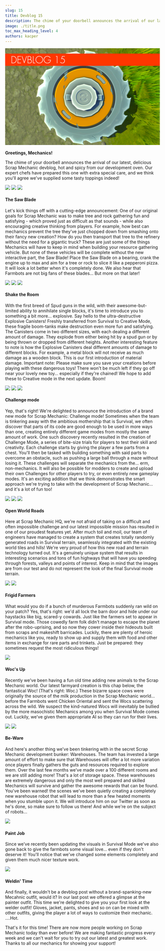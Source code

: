 ```yaml
---
slug: 15
title: Devblog 15
description: The chime of your doorbell announces the arrival of our latest, delicious Scrap Mechanic devblog, hot and spicy from our development oven!
image: ./title.png
toc_max_heading_level: 4
authors: kacper
---
```


<head>
    <meta name="twitter:card" content="summary_large_image" />
</head>

![](./title.png)

**Greetings, Mechanics!**

The chime of your doorbell announces the arrival of our latest, delicious Scrap Mechanic devblog, hot and spicy from our development oven.
Our expert chefs have prepared this one with extra special care, and we think you'll agree we've supplied some tasty toppings indeed! 
<!--truncate-->

![](/images/imgur/4Lh5rFD.png)
![](/images/imgur/TUEFJb1.gif)
![](/images/imgur/xibbZFA.gif)

#### The Saw Blade

Let's kick things off with a cutting-edge announcement: One of our original goals for Scrap Mechanic was to make tree and rock gathering fun and satisfying - which proved just as difficult as that sounds - while also encouraging creative thinking from players.
For example, how best can mechanics prevent the tree they've just chopped down from smashing onto their fancy new creation? How do you then transport that tree to the refinery without the need for a gigantic truck? 
These are just some of the things Mechanics will have to keep in mind when building your resource gathering vehicle. But none of these vehicles will be complete without the new interactive part, the Saw Blade! 
Place the Saw Blade on a bearing, crank the engine up to max and aim for a tree or rock to slice it like a pepperoni pizza. It will look a lot better when it's completely done. 
We also hear that Farmbots are not big fans of these blades... But more on that later!

![](/images/imgur/rlwXrUF.png)
![](/images/imgur/sjdfPeo.gif)
![](/images/imgur/xJc9HmG.gif)

#### Shake the Room

With the first breed of Spud guns in the wild, with their awesome-but-limited ability to annihilate single blocks, it's time to introduce you to something a bit more... explosive. Say hello to the ultra-destructive Explosive Canisters!
Freshly transferred from Survival to Creative Mode, these fragile boom-tanks make destruction even more fun and satisfying. 
The Canisters come in two different sizes, with each dealing a different amount of damage. They explode from either being hit by a spud gun or by being thrown or dropped from different heights. 
Another interesting feature to note is how the Explosive Canisters deal different amounts of damage to different blocks. For example, a metal block will not receive as much damage as a wooden block. This is our first introduction of material damage.
Important note: Please make sure you save your creations before playing with these dangerous toys! There won't be much left if they go off near your lovely new toy... especially if they're chained! 
We hope to add these to Creative mode in the next update. Boom!

![](/images/imgur/RGYaXzO.png) 
![](/images/imgur/6MjTCr2.png)
![](/images/imgur/n9iPmkt.png)

#### Challenge mode

Yep, that's right! We're delighted to announce the introduction of a brand new mode for 
Scrap Mechanic: Challenge mode! 
Sometimes when the team is tinkering away with the ambitious mothership that is Survival, we often discover that parts of its code are good enough to be used in more ways than one, creating entirely different game modes from mostly the same amount of work.
One such discovery recently resulted in the creation of Challenge Mode, a series of bite-size trials for players to test their skill and creativity.
Each challenge starts by giving the player a few parts from a chest. You'll then be tasked with building something with said parts to overcome an obstacle, such as pushing a large ball through a maze without losing it. These challenges will separate the mechanics from the... erm, non-mechanics.
It will also be possible for modders to create and upload their own Challenges for other players to try, or even entirely new gameplay modes. It's an exciting addition that we think demonstrates the smart approach we're trying to take with the development of Scrap Mechanic... and it's a lot of fun too!

![](/images/imgur/2Z27w0H.png) 
![](/images/imgur/ze8EGgI.gif)
![](/images/imgur/XGQmw2m.gif)

#### Open World Roads

Here at Scrap Mechanic HQ, we're not afraid of taking on a difficult and often impossible challenge and our latest impossible mission has resulted in one of our proudest features yet.
After much toil and moil, our team of engineers have managed to create a system that creates totally randomly generated roads in Survival terrain, seamlessly integrated with the existing world tiles and hills!
We're very proud of how this new road and terrain technology turned out. It's a genuinely unique system that results in interesting scenarios and tons of fun highways that will have you speeding through forests, valleys and points of interest.
Keep in mind that the images are from our test and do not represent the look of the final Survival mode terrain. 

![](/images/imgur/khmfP72.png) 
![](/images/imgur/9AcT58b.png)

#### Frigid Farmers

What would you do if a bunch of murderous Farmbots suddenly ran wild on your patch? Yes, that's right: we'd all lock the barn door and hide under our haystacks like big, scared-y cowards. Just like the farmers set to appear in Survival mode.
Those cowedly farm folk didn't manage to escape the planet after the robo-uprising, and so now they cower inside their hideouts built from scraps and makeshift barricades.
Luckily, there are plenty of heroic mechanics like you, ready to show up and supply them with food and other items in exchange for rare parts and trinkets. Just be prepared: they sometimes request the most ridiculous things!

![](/images/imgur/jHecD4W.png)

#### Woc's Up

Recently we've been having a fun old time adding new animals to the Scrap Mechanic world. Our latest farmyard creation is this chap below, the fantastical Woc! (That's right: Woc.) These bizarre space cows were originally the source of the milk production in the Scrap Mechanic world... before the Farmbots went Chicken Oriental and sent the Wocs scattering across the wild.
We suspect the kind-natured Wocs will inevitably be bullied by the more masochistic Mechanics among you when Survival Mode comes out. Luckily, we've given them appropriate AI so they can run for their lives.

![](/images/imgur/k1RxZy3.png)
![](/images/imgur/6IqZz3f.png)

#### Be-Ware

And here's another thing we've been tinkering with in the secret Scrap Mechanic development bunker: Warehouses.
The team has invested a large amount of effort to make sure that Warehouses will offer a lot more variation once players finally gathers the guts and resources required to explore them. Over the last few months we've made over a 100 different rooms and we are still adding more! That's a lot of storage space.
These warehouses are extremely dangerous and only the most well prepared and skilled Mechanics will survive and gather the awesome rewards that can be found. You've been warned!
the scenes we've been quietly creating a completely new warehouse robot that will lead to more than a few heated moments when you stumble upon it. We will introduce him on our Twitter as soon as he's done, so make sure to follow us there! 
And while we're on the subject of robots...

![](/images/imgur/6Srfe1f.jpg)

#### Paint Job

Since we've recently been updating the visuals in Survival Mode we've also gone back to give the farmbots some visual love... even if they don't deserve it! You'll notice that we've changed some elements completely and given them much nicer texture work.

![](/images/imgur/vK8GtTm.png)

#### Weldin' Time

And finally, it wouldn't be a devblog post without a brand-spanking-new Mecahnic outfit, would it?
In our last post we offered a glimpse at the painter outfit. This time we're delighted to give you your first look at the welder outfit! Gloves, jacket, pants, shoes and so on can be mixed with other outfits, giving the player a lot of ways to customize their mechanic. 
....Hot.

That's it for this time! There are now more people working on Scrap Mechanic today than ever before! 
We are making fantastic progress every week and we can't wait for you to try out our latest and greatest work. Thanks to all our mechanics for showing your support!